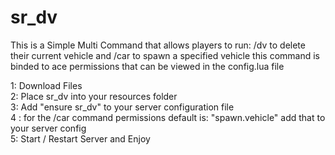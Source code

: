 # sr_dv
This is a Simple Multi Command that allows players to run: /dv to delete their current vehicle and /car to spawn a specified vehicle this command is binded to ace permissions that can be viewed in the config.lua file

1: Download Files </br>
2: Place sr_dv into your resources folder </br>
3: Add "ensure sr_dv" to your server configuration file </br>
4 : for the /car command permissions default is: "spawn.vehicle" add that to your server config </br>
5: Start / Restart Server and Enjoy

